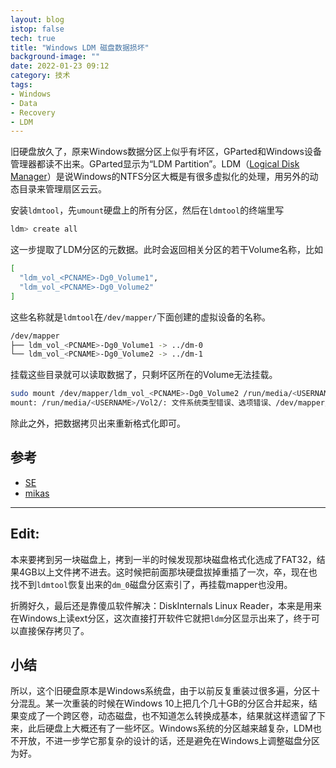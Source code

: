 ```yaml
---
layout: blog
istop: false
tech: true
title: "Windows LDM 磁盘数据损坏"
background-image: ""
date: 2022-01-23 09:12
category: 技术
tags:
- Windows
- Data
- Recovery
- LDM
---
```




旧硬盘放久了，原来Windows数据分区上似乎有坏区，GParted和Windows设备管理器都读不出来。GParted显示为“LDM Partition”。LDM（[Logical Disk Manager](https://www.ntfs.com/ldm.htm)）是说Windows的NTFS分区大概是有很多虚拟化的处理，用另外的动态目录来管理扇区云云。

安装`ldmtool`，先`umount`硬盘上的所有分区，然后在`ldmtool`的终端里写

```bash
ldm> create all
```

这一步提取了LDM分区的元数据。此时会返回相关分区的若干Volume名称，比如

```bash
[
  "ldm_vol_<PCNAME>-Dg0_Volume1",
  "ldm_vol_<PCNAME>-Dg0_Volume2"
]
```

这些名称就是`ldmtool`在`/dev/mapper/`下面创建的虚拟设备的名称。

```bash
/dev/mapper
├── ldm_vol_<PCNAME>-Dg0_Volume1 -> ../dm-0
└── ldm_vol_<PCNAME>-Dg0_Volume2 -> ../dm-1
```

挂载这些目录就可以读取数据了，只剩坏区所在的Volume无法挂载。

```bash
sudo mount /dev/mapper/ldm_vol_<PCNAME>-Dg0_Volume2 /run/media/<USERNAME>/Vol2/
mount: /run/media/<USERNAME>/Vol2/: 文件系统类型错误、选项错误、/dev/mapper/ldm_vol_<PCNAME>-Dg0_Volume2 上有坏超级块、缺少代码页或帮助程序或其他错误.
```

除此之外，把数据拷贝出来重新格式化即可。

## 参考

- [SE](https://unix.stackexchange.com/questions/241499/how-do-i-handle-linux-raid0-and-windows-striped-dynamic-volumes-on-the-same-set)
- [mikas](https://michael-prokop.at/blog/2013/02/18/ldmtool-accessing-microsoft-windows-dynamic-disks-from-linux/)

----

## Edit:

本来要拷到另一块磁盘上，拷到一半的时候发现那块磁盘格式化选成了FAT32，结果4GB以上文件拷不进去。这时候把前面那块硬盘拔掉重插了一次，卒，现在也找不到`ldmtool`恢复出来的`dm_0`磁盘分区索引了，再挂载mapper也没用。

折腾好久，最后还是靠傻瓜软件解决：DiskInternals Linux Reader，本来是用来在Windows上读ext分区，这次直接打开软件它就把`ldm`分区显示出来了，终于可以直接保存拷贝了。

## 小结

所以，这个旧硬盘原本是Windows系统盘，由于以前反复重装过很多遍，分区十分混乱。某一次重装的时候在Windows 10上把几个几十GB的分区合并起来，结果变成了一个跨区卷，动态磁盘，也不知道怎么转换成基本，结果就这样遗留了下来，此后硬盘上大概还有了一些坏区。Windows系统的分区越来越复杂，LDM也不开放，不进一步学它那复杂的设计的话，还是避免在Windows上调整磁盘分区为好。
